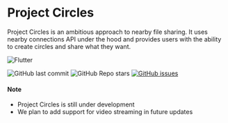 # Project Circles

Project Circles is an ambitious approach to nearby file sharing. It uses nearby connections API under the hood and provides users with the ability to create circles and share what they want.

![Flutter](https://img.shields.io/badge/Flutter-SDK-02569B?style=for-the-badge&logo=flutter)

![GitHub last commit](https://img.shields.io/github/last-commit/Cheeseball-Developers/project-circles?style=for-the-badge) ![GitHub Repo stars](https://img.shields.io/github/stars/Cheeseball-Developers/project-circles?style=for-the-badge) [![GitHub issues](https://img.shields.io/github/issues/Cheeseball-Developers/project-circles?style=for-the-badge)](https://github.com/Cheeseball-Developers/project-circles/issues)

#### Note

- Project Circles is still under development
- We plan to add support for video streaming in future updates
